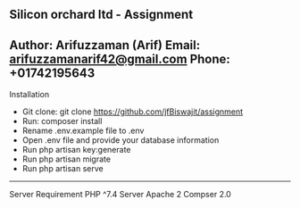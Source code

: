 Silicon orchard ltd - Assignment
------------------------------------------
Author: Arifuzzaman (Arif)
Email: arifuzzamanarif42@gmail.com
Phone: +01742195643
--------------------------------------------
Installation
* Git clone: git clone https://github.com/jfBiswajit/assignment
* Run: composer install
* Rename .env.example file to .env
* Open .env file and provide your database information
* Run php artisan key:generate
* Run php artisan migrate
* Run php artisan serve

----------------------------------------------------------
Server Requirement
PHP ^7.4
Server Apache 2
Compser 2.0
